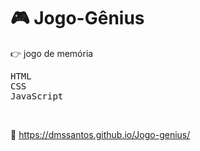# :video_game: Jogo-Gênius

:point_right: jogo de memória

<kbd>HTML</kbd>  
<kbd>CSS</kbd>  
<kbd>JavaScript</kbd>  

&nbsp;

:link: https://dmssantos.github.io/Jogo-genius/
